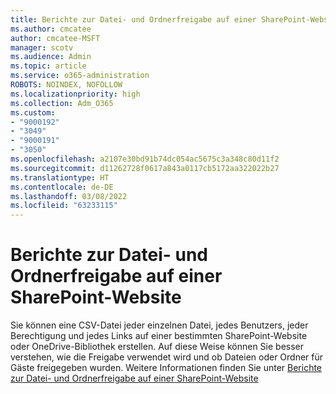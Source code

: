 ```yaml
---
title: Berichte zur Datei- und Ordnerfreigabe auf einer SharePoint-Website
ms.author: cmcatee
author: cmcatee-MSFT
manager: scotv
ms.audience: Admin
ms.topic: article
ms.service: o365-administration
ROBOTS: NOINDEX, NOFOLLOW
ms.localizationpriority: high
ms.collection: Adm_O365
ms.custom:
- "9000192"
- "3049"
- "9000191"
- "3050"
ms.openlocfilehash: a2107e30bd91b74dc054ac5675c3a348c80d11f2
ms.sourcegitcommit: d11262728f0617a843a0117cb5172aa322022b27
ms.translationtype: HT
ms.contentlocale: de-DE
ms.lasthandoff: 03/08/2022
ms.locfileid: "63233115"
---
```

# <a name="report-on-file-and-folder-sharing-in-a-sharepoint-site"></a>Berichte zur Datei- und Ordnerfreigabe auf einer SharePoint-Website

Sie können eine CSV-Datei jeder einzelnen Datei, jedes Benutzers, jeder Berechtigung und jedes Links auf einer bestimmten SharePoint-Website oder OneDrive-Bibliothek erstellen. Auf diese Weise können Sie besser verstehen, wie die Freigabe verwendet wird und ob Dateien oder Ordner für Gäste freigegeben wurden. Weitere Informationen finden Sie unter [Berichte zur Datei- und Ordnerfreigabe auf einer SharePoint-Website](https://docs.microsoft.com/sharepoint/sharing-reports)

